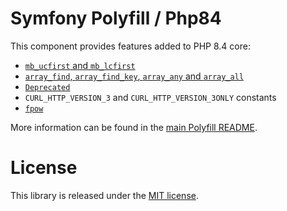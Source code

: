Symfony Polyfill / Php84
========================

This component provides features added to PHP 8.4 core:

- [`mb_ucfirst` and `mb_lcfirst`](https://wiki.php.net/rfc/mb_ucfirst)
- [`array_find`, `array_find_key`, `array_any` and `array_all`](https://wiki.php.net/rfc/array_find)
- [`Deprecated`](https://wiki.php.net/rfc/deprecated_attribute)
- `CURL_HTTP_VERSION_3` and `CURL_HTTP_VERSION_3ONLY` constants
- [`fpow`](https://wiki.php.net/rfc/raising_zero_to_power_of_negative_number)

More information can be found in the
[main Polyfill README](https://github.com/symfony/polyfill/blob/main/README.md).

License
=======

This library is released under the [MIT license](LICENSE).
